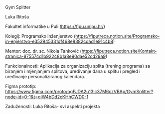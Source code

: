 Gym Splitter

Luka Ritoša

Fakultet informatike u Puli (https://fipu.unipu.hr/)

Kolegij: Programsko inženjerstvo (https://fiputreca.notion.site/Programsko-in-enjerstvo-e353945331df468e8382cdad1e91c4b8)

Mentor: doc. dr. sc. Nikola Tanković (https://fiputreca.notion.site/Kontakt-stranica-875574d1b92248b1a8e90dae52cd29a9)

Funkcionalnosti: Aplikacija za organizaciju splita (trening programa) sa biranjem i mjenjanjem splitova, uređivanje dana u splitu i pregled i uređivanje personaliziranog kalendara.

Figma prototip: https://www.figma.com/proto/ogPJDA2u13Ic37M6czVBAp/GymSplitter?node-id=0-1&t=qIW4bDd2cKHhCWD0-1

Zaduženosti: Luka Ritoša- svi aspekti projekta
